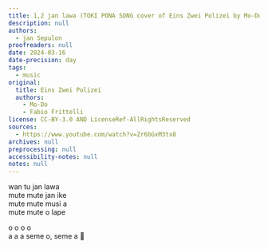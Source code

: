 ```yaml
---
title: 1,2 jan lawa (TOKI PONA SONG cover of Eins Zwei Polizei by Mo-Do) 🎵
description: null
authors:
  - jan Sepulon
proofreaders: null
date: 2024-03-16
date-precision: day
tags:
  - music
original:
  title: Eins Zwei Polizei
  authors:
    - Mo-Do
    - Fabio Frittelli
license: CC-BY-3.0 AND LicenseRef-AllRightsReserved
sources:
  - https://www.youtube.com/watch?v=Zr6bGxM3tx8
archives: null
preprocessing: null
accessibility-notes: null
notes: null
---
```


wan tu jan lawa  
mute mute jan ike  
mute mute musi a  
mute mute o lape

o o o o  
a a a seme o, seme a 🎵
